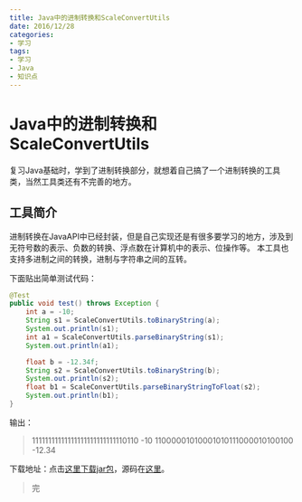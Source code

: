 ```yaml
---
title: Java中的进制转换和ScaleConvertUtils
date: 2016/12/28
categories:
- 学习
tags:
- 学习
- Java
- 知识点
---
```


Java中的进制转换和ScaleConvertUtils
==================================
复习Java基础时，学到了进制转换部分，就想着自己搞了一个进制转换的工具类，当然工具类还有不完善的地方。

## 工具简介
进制转换在JavaAPI中已经封装，但是自己实现还是有很多要学习的地方，涉及到无符号数的表示、负数的转换、浮点数在计算机中的表示、位操作等。
本工具也支持多进制之间的转换，进制与字符串之间的互转。

下面贴出简单测试代码：
```java
@Test
public void test() throws Exception {
    int a = -10;
    String s1 = ScaleConvertUtils.toBinaryString(a);
    System.out.println(s1);
    int a1 = ScaleConvertUtils.parseBinaryString(s1);
    System.out.println(a1);

    float b = -12.34f;
    String s2 = ScaleConvertUtils.toBinaryString(b);
    System.out.println(s2);
    float b1 = ScaleConvertUtils.parseBinaryStringToFloat(s2);
    System.out.println(b1);
}
```

输出：
> 11111111111111111111111111110110
-10
11000001010001010111000010100100
-12.34

下载地址：点击[这里下载jar包](/uploads/number-scale-convert-utils/ChainUtils.jar)，源码在[这里](https://github.com/ChainGit/some-tests/blob/master/test04/ScaleConvertUtils.java)。

> 完